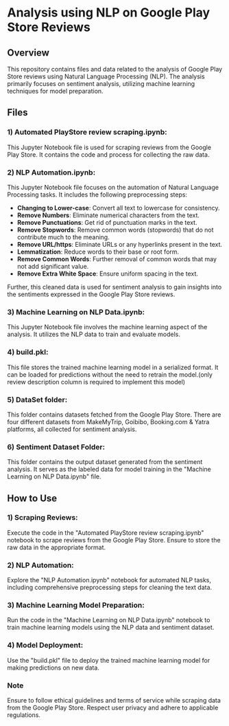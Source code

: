 # Analysis using NLP on Google Play Store Reviews
## Overview
This repository contains files and data related to the analysis of Google Play Store reviews using Natural Language Processing (NLP). The analysis primarily focuses on sentiment analysis, utilizing machine learning techniques for model preparation.

## Files
### 1) Automated PlayStore review scraping.ipynb: 
This Jupyter Notebook file is used for scraping reviews from the Google Play Store. It contains the code and process for collecting the raw data.

### 2) NLP Automation.ipynb: 
This Jupyter Notebook file focuses on the automation of Natural Language Processing tasks. It includes the following preprocessing steps:
- **Changing to Lower-case**: Convert all text to lowercase for consistency.
- **Remove Numbers**: Eliminate numerical characters from the text.
- **Remove Punctuations**: Get rid of punctuation marks in the text.
- **Remove Stopwords**: Remove common words (stopwords) that do not contribute much to the meaning.
- **Remove URL/https**: Eliminate URLs or any hyperlinks present in the text.
- **Lemmatization**: Reduce words to their base or root form.
- **Remove Common Words**: Further removal of common words that may not add significant value.
- **Remove Extra White Space**: Ensure uniform spacing in the text.

Further, this cleaned data is used for sentiment analysis to gain insights into the sentiments expressed in the Google Play Store reviews.  

### 3) Machine Learning on NLP Data.ipynb: 
This Jupyter Notebook file involves the machine learning aspect of the analysis. It utilizes the NLP data to train and evaluate models.

### 4) build.pkl: 
This file stores the trained machine learning model in a serialized format. It can be loaded for predictions without the need to retrain the model.(only review description column is required to implement this model)

### 5) DataSet folder: 
This folder contains datasets fetched from the Google Play Store. There are four different datasets from MakeMyTrip, Goibibo, Booking.com & Yatra platforms, all collected for sentiment analysis.

### 6) Sentiment Dataset Folder: 
This folder contains the output dataset generated from the sentiment analysis. It serves as the labeled data for model training in the "Machine Learning on NLP Data.ipynb" file.

## How to Use
### 1) Scraping Reviews: 
Execute the code in the "Automated PlayStore review scraping.ipynb" notebook to scrape reviews from the Google Play Store. Ensure to store the raw data in the appropriate format.

### 2) NLP Automation: 
Explore the "NLP Automation.ipynb" notebook for automated NLP tasks, including comprehensive preprocessing steps for cleaning the text data.

### 3) Machine Learning Model Preparation: 
Run the code in the "Machine Learning on NLP Data.ipynb" notebook to train machine learning models using the NLP data and sentiment dataset.

### 4) Model Deployment: 
Use the "build.pkl" file to deploy the trained machine learning model for making predictions on new data.

### Note
Ensure to follow ethical guidelines and terms of service while scraping data from the Google Play Store. Respect user privacy and adhere to applicable regulations.
